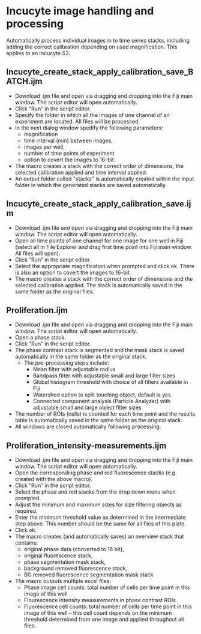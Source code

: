 # Incucyte image handling and processing

Automatically process individual images in to time series stacks, including adding the correct calibration depending on used magnification. This applies to an Incucyte S3. 


## Incucyte_create_stack_apply_calibration_save_BATCH.ijm
* Download .ijm file and open via dragging and dropping into the Fiji main window. The script editor will open automatically. 
* Click “Run” in the script editor. 
* Specify the folder in which all the images of one channel of an experiment are located. All files will be processed. 
* In the next dialog window spedify the following parameters: 
	* magnification 
	* time interval (min) between images, 
	* images per well, 
	* number of time points of experiment 
	* option to covert the images to 16-bit. 
* The macro creates a stack with the correct order of dimensions, the selected calibration applied and time interval applied. 
* An output folder called "stacks" is automatically created within the input folder in which the generated stacks are saved automatically. 


## Incucyte_create_stack_apply_calibration_save.ijm
* Download .ijm file and open via dragging and dropping into the Fiji main window. The script editor will open automatically. 
* Open all time points of one channel for one image for one well in Fiji (select all in File Explorer and drag first time point into Fiji main window. All files will open). 
* Click “Run” in the script editor. 
* Select the appropriate magnification when prompted and click ok. There is also an option to covert the images to 16-bit. 
* The macro creates a stack with the correct order of dimensions and the selected calibration applied. The stack is automatically saved in the same folder as the original files. 

## Proliferation.ijm
* Download .ijm file and open via dragging and dropping into the Fiji main window. The script editor will open automatically.
*	Open a phase stack. 
*	Click “Run” in the script editor.
*	The phase contrast stack is segmented and the mask stack is saved automatically in the same folder as the original stack. 
    - The pre-processing steps include: 
        * Mean filter with adjustable radius
        * Bandpass filter with adjustable small and large filter sizes
        * Global histogram threshold with choice of all filters available in Fiji
        * Watershed option to split touching object, default is yes
        * Connected component analysis (Particle Analyzer) with adjustable small and large object filter sizes
*   The number of ROIs (cells) is counted for each time point and the results table is automatically saved in the same folder as the original stack.
*   All windows are closed automatically following processing. 

## Proliferation_intensity-measurements.ijm
* Download .ijm file and open via dragging and dropping into the Fiji main window. The script editor will open automatically.
*	Open the corresponding phase and red fluorescence stacks (e.g. created with the above macro). 
*	Click “Run” in the script editor.
*	Select the phase and red stacks from the drop down menu when prompted. 
*	Adjust the minimum and maximum sizes for size filtering objects as required.
*	Enter the minimum threshold value as determined in the intermediate step above. This number should be the same for all files of this plate. 
*	Click ok. 
*	The macro creates (and automatically saves) an overview stack that contains: 
    -	original phase data (converted to 16 bit), 
    - original fluorescence stack, 
    - phase segmentation mask stack, 
    - background removed fluorescence stack, 
    - BG removed fluorescence segmentation mask stack
* 	The macro outputs multiple excel files: 
    - Phase image cell counts: total number of cells per time point in this image of this well
    - Flourescence intensity measurements in phase contrast ROIs
    - Fluorescence cell counts: total number of cells per time point in this image of this well – this cell count depends on the minimum threshold determined from one image and applied throughout all files. 
